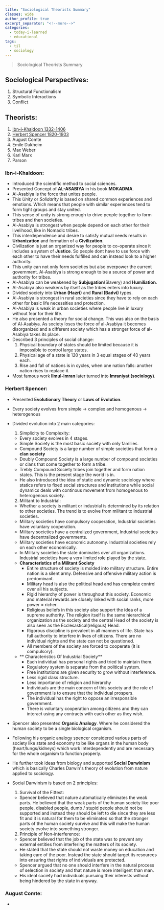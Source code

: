 ```yaml
---
title: "Sociological Theorists Summary"
classes: wide
author_profile: true
excerpt_separator: "<!--more-->"
categories:
  - today-i-learned
  - educational
tags:
  - til 
  - sociology
---
```


>Sociological Theorists Summary

<!--more-->

## Sociological Perspectives:
  1. Structural Functionalism
  2. Symbolic Interactions
  3. Conflict

## Theorists:
  1. [Ibn-i-Khaldoon 1332-1406](#ibn-i-khaldoon)
  2. [Herbert Spencer 1820-1903](#herbert-spencer)
  3. August Comte
  4. Emile Dukheim
  5. Max Weber
  6. Karl Marx
  7. Parson

### Ibn-i-Khaldoon:
  - Introduced the scientific method to social sciences.
  - Presented Concept of **AL-ASABIYA** in his book **MOKADMA**.
  - Al-Asabiya is the force that unites people.
  - This _Unity_ or _Solidarity_ is based on shared common experiences and emotions. Which means that people with similar experiences tend to form tight groups and stay united.
  - This sense of unity is strong enough to drive people together to form tribes and then societies.
  - Al-Asabiya is strongest when people depend on each other for their livelihood, like in Nomadic tribes.
  - This interdependence and desire to satisfy mutual needs results in **Urbanization** and formation of a **Civilization**.
  - Civilization is just an organized way for people to co-operate since it includes a system of **Justice**. So people dont have to use force with each other to have their needs fulfilled and can instead look to a higher authority.
  - This unity can not only form societies but also overpower the current government. Al-Asabiya is strong enough to be a source of power and authority for tribes.
  - Al-Asabiya can be weakened by **Subjugation**(Slavery) and **Humiliation**.
  - Al-Asabiya also weakens by itself as the tribes enters into luxury.
  - Divided society into **Urban (Hazri)** and **Rural (Badvi)** types.
  - Al-Asabiya is strongest in rural societies since they have to rely on each other for basic life necessities and protection.
  - Al-Asabiya is weak in urban societies where people live in luxury without fear for their life.
  - He also presented a theory for social change. This was also on the basis of Al-Asabiya. As society loses the force of al-Asabiya it becomes disorganized and a different society which has a stronger force of al-Asabiya takes its place.
  - Described 3 principles of social change:
    1. Physical boundary of states should be limited because it is impossible to control large states.
    2. Physical age of a state is 120 years in 3 equal stages of 40 years each.
    3. Rise and fall of nations is in cycles, when one nation falls: another nation rises to replace it.
  - Most famous work **Ilmul-Imran** later turned into **Imraniyat (sociology)**.

### Herbert Spencer:
  - Presented **Evolutionary Theory** or **Laws of Evolution**.
  - Every society evolves from simple -> complex and homogenous -> heterogenous
  - Divided evolution into 2 main categories:
    1. Simplicity to Complexity:
      - Every society evolves in 4 stages.
      - Simple Society is the most basic society with only families.
      - Compound Society is a large number of simple societies that form a **clan society**
      - Doubly Compound Society is a large number of compound societies or clans that come together to form a tribe.
      - Trebly Compound Society tribes join together and form nation states. This is the present stage the world is in.
      - He also Introduced the idea of static and dynamic sociology where statics refers to fixed social structures and institutions while social dynamics deals with continous movement from homogenous to heterogenous society.
    2. Militant to Industrial:
      - Whether a society is militant or industrial is determined by its relation to other societies. The trend is to evolve from militant to industrial societies.
      - Military societies have compulsory cooperation, Industrial societies have voluntary cooperation.
      - Military societies have a centralized government, Industrial societies have decentralized governments.
      - Military societies have economic autonomy. Industrial societies rely on each other economically.
      - In Military societies the state dominates over all organizations. Industrial societies have a very limited role played by the state.
      - **Characteristics of a Militant Society**
        - Entire structure of society is molded into military structure. Entire nation is a silent army. Defensive and offensive military action is predominant.
        - Military head is also the political head and has complete control over all his subjects.
        - Rigid hierarchy of power is throughout this society. Economic and material rewards are closely linked with social ranks, more power = richer.
        - Religious beliefs in this society also support the idea of a supreme authority. The religion itself is the same hierarchical organization as the society and the central Head of the society is also seen as the Ecclesastical(religous) Head.
        - Rigorous discipline is prevalent in all manners of life. State has full authority to interfere in lives of citizens. There are no individual rights and the state can not be questioned.
        - All members of the society are forced to cooperate (it is compulsory).
      - ** Characteristics Of Industrial Society**
        - Each individual has personal rights and tried to maintain them.
        - Regulatory system is separate from the political system.
        - Free institutions are given security to grow without interference.
        - Less rigid class structure.
        - Less importance of religion and hierarchy
        - Individuals are the main concern of this society and the role of government is to ensure that the individual prospers.
        - The individual has the right to oppose an irresponsible government.
        - There is voluntary cooperation among citizens and they can interact using any contracts with each other as they wish.

  - Spencer also presented **Organic Analogy**. Where he considered the human society to be a single biological organism.
  - Following his organic analogy spencer considered various parts of society like state and economy to be like organs in the human body (heart/lungs/kidneys) which work interdependently and are necessary for the whole organism to function properly.
  - He further took ideas from biology and supported **Social Darwinism** which is basically Charles Darwin's theory of evolution from nature applied to sociology.
  - Social Darwinism is based on 2 principles:
    1. Survival of the Fittest:
      - Spencer believed that nature automatically eliminates the weak parts. He believed that the weak parts of the human society like poor people, disabled people, dumb / stupid people should not be supported and instead they should be left to die since they are less fit and it is natural for them to be eliminated so that the stronger parts of the human society survive and this will make the human society evolve into something stronger.
    2. Principle of Non-interference:
      - Spencer believed that the job of the state was to prevent any external entities from interfering the matters of its society.
      - He stated that the state should not waste money on education and taking care of the poor. Instead the state should target its resources into ensuring that rights of individuals are protected.
      - Spencer argued that no one should interfere in the natural process of selection in society and that nature is more intelligent than man.
      - His ideal society had individuals pursuing their interests without being hindered by the state in anyway.
      
### August Comte:
  - 
